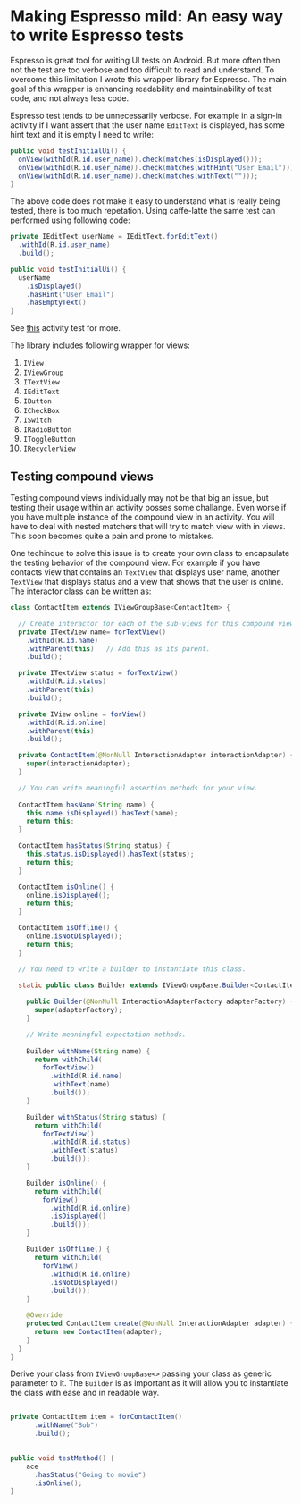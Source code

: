 # Making Espresso mild: An easy way to write Espresso tests

Espresso is great tool for writing UI tests on Android. But more often then not the test are too verbose and too difficult to read and understand. To overcome this limitation I wrote this wrapper library for Espresso. The main goal of this wrapper is enhancing readability and maintainability of test code, and not always less code. 

Espresso test tends to be unnecessarily verbose. For example in a sign-in activity if I want assert that the user name `EditText` is displayed, has some hint text and it is empty I need to write:

``` Java
public void testInitialUi() {
  onView(withId(R.id.user_name)).check(matches(isDisplayed()));
  onView(withId(R.id.user_name)).check(matches(withHint("User Email")));
  onView(withId(R.id.user_name)).check(matches(withText("")));
}
```

The above code does not make it easy to understand what is really being tested, there is too much repetation. Using caffe-latte the same test can performed using following code:

``` Java
private IEditText userName = IEditText.forEditText()
  .withId(R.id.user_name)
  .build();

public void testInitialUi() {
  userName
    .isDisplayed()
    .hasHint("User Email")
    .hasEmptyText()
}
```

See [this](/test-app/src/androidTest/java/com/achhatra/threepio/testing/testapp/SignInActivityTest_Java.java) activity test for more.

The library includes following wrapper for views:

1. `IView` 
1. `IViewGroup`
1. `ITextView`
1. `IEditText`
1. `IButton`
1. `ICheckBox`
1. `ISwitch`
1. `IRadioButton`
1. `IToggleButton`
1. `IRecyclerView`

## Testing compound views

Testing compound views individually may not be that big an issue, but testing their usage within an activity posses some challange. Even worse if you have multiple instance of the compound view in an activity. You will have to deal with nested matchers that will try to match view with in views. This soon becomes quite a pain and prone to mistakes. 

One techinque to solve this issue is to create your own class to encapsulate the testing behavior of the compound view. For example if you have contacts view that contains an `TextView` that displays user name, another `TextView` that displays status and a view that shows that the user is online. The interactor class can be written as:

``` Java
class ContactItem extends IViewGroupBase<ContactItem> {

  // Create interactor for each of the sub-views for this compound view.
  private ITextView name= forTextView()
    .withId(R.id.name)
    .withParent(this)   // Add this as its parent.
    .build();

  private ITextView status = forTextView()
    .withId(R.id.status)
    .withParent(this)
    .build();

  private IView online = forView()
    .withId(R.id.online)
    .withParent(this)
    .build();

  private ContactItem(@NonNull InteractionAdapter interactionAdapter) {
    super(interactionAdapter);
  }

  // You can write meaningful assertion methods for your view.
  
  ContactItem hasName(String name) {
    this.name.isDisplayed().hasText(name);
    return this;
  }

  ContactItem hasStatus(String status) {
    this.status.isDisplayed().hasText(status);
    return this;
  }

  ContactItem isOnline() {
    online.isDisplayed();
    return this;
  }

  ContactItem isOffline() {
    online.isNotDisplayed();
    return this;
  }

  // You need to write a builder to instantiate this class.
  
  static public class Builder extends IViewGroupBase.Builder<ContactItem, Builder> {

    public Builder(@NonNull InteractionAdapterFactory adapterFactory) {
      super(adapterFactory);
    }

    // Write meaningful expectation methods.
    
    Builder withName(String name) {
      return withChild(
        forTextView()
          .withId(R.id.name)
          .withText(name)
          .build());
    }

    Builder withStatus(String status) {
      return withChild(
        forTextView()
          .withId(R.id.status)
          .withText(status)
          .build());
    }

    Builder isOnline() {
      return withChild(
        forView()
          .withId(R.id.online)
          .isDisplayed()
          .build());
    }

    Builder isOffline() {
      return withChild(
        forView()
          .withId(R.id.online)
          .isNotDisplayed()
          .build());
    }

    @Override
    protected ContactItem create(@NonNull InteractionAdapter adapter) {
      return new ContactItem(adapter);
    }
  }
}

```

Derive your class from `IViewGroupBase<>` passing your class as generic parameter to it. The `Builder` is as important as it will allow you to instantiate the class with ease and in readable way.

``` Java

private ContactItem item = forContactItem()
      .withName("Bob")
      .build();
      

public void testMethod() {
    ace
      .hasStatus("Going to movie")
      .isOnline();
}
```
